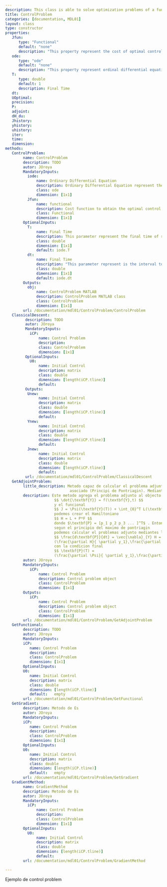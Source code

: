 ```yaml
---
description: This class is able to solve optimization problems of a function restricted to an ordinary differential equation. This scheme is used to solve optimal control problems in which the functional derivative is calculated. <strong>ControlProblem</strong> class has methods that help us find optimal control as well as obtaining the attached problem and it's derivative form, in both symbolic and numerical versions.
title: ControlProblem
categories: [documentation, MDL01]
layout: class
type: constructor
properties:
   Jfun:
      type: "Functional"
      default: "none"
      description: "This property represent the cost of optimal control"
   ode:
      type: "ode"
      default: "none"
      description: "This property represent ordinal differential equation"
   T:
      type: double
      default: 1
      description: Final Time
   dt:
   UOptimal:
   precision:
   P:
   adjoint:
   dH_du:
   Jhistory:
   yhistory:
   uhistory:
   iter:
   time:
   dimension:
methods:
   ControlProblem:
        name: ControlProblem
        description: TODO
        autor: JOroya
        MandatoryInputs:   
          iode:
              name: Ordinary Differential Equation
              description: Ordinary Differential Equation represent the constrain to minimization the functional
              class: ode
              dimension: [1x1]
          Jfun:
              name: functional
              description: Cost function to obtain the optimal control
              class: Functional
              dimension: [1x1]        
        OptionalInputs:
          T:
              name: Final Time
              description: This parameter represent the final time of simulation.  
              class: double
              dimension: [1x1]
              default: iode.T
          dt:
              name: Final Time
              description: "This parameter represent is the interval to interpolate the control u and state y to obtain the functional J and the gradient dH/du"
              class: double
              dimension: [1x1]
              default: iode.dt         
        Outputs:
          obj:
              name: ControlProblem MATLAB
              description: ControlProblem MATLAB class
              class: ControlProblem
              dimension: [1x1]
        url: /documentation/mdl01/ControlProblem/ControlProblem
   ClassicalDescent:
         description: TODO
         autor: JOroya
         MandatoryInputs:   
           iCP:
               name: Control Problem
               description:
               class: ControlProblem
               dimension: [1x1]
         OptionalInputs:
           U0:
               name: Initial Control
               description: matrix
               class: double
               dimension: [length(iCP.tline)]
               default:
         Outputs:
          Unew:
               name: Initial Control
               description: matrix
               class: double
               dimension: [length(iCP.tline)]
               default:
          Ynew:
               name: Initial Control
               description: matrix
               class: double
               dimension: [length(iCP.tline)]
               default:
          Jnew:
               name: Initial Control
               description: matrix
               class: double
               dimension: [length(iCP.tline)]
               default:
         url: /documentation/mdl01/ControlProblem/ClassicalDescent
   GetAdjointProblem:
        little_description: Metodo capaz de calcular el problema adjunto de la ecuacion diferencial atravez del hamiltoniano
                             asociado (Principi de Pontriagin). Mediante la formula $ \frac{d\textbf{P}}{dt} = \vec{\nabla}_{Y} H $
        description: Este metodo agrega el problema adjunto al objecto ControlProblem, dado que tenemos
                      $$ \dot{\textbf{Y}} = f(\textbf{Y},t) $$
                      y el funcional
                      $$ J = \Psi(\textbf{Y}(T)) + \int_{0}^T L(\textbf{Y},U,t)dt $$
                      podemos crear el Hamiltoniano
                      $$ H = L + P*F $$
                      donde $\textbf{P} = [p_1 p_2 p_3 ... ]^T$ . Entonces
                      segun el principio del maximo de pontriagin
                      podemos calcular el problemas adjunto mediantes las formulas
                      $$ \frac{d\textbf{P}}{dt} = \vec{\nabla}_{Y} H =
                      (\frac{\partial H}{ \partial y_1},\frac{\partial H}{ \partial y_2},...)$$
                      con la condicion final
                      $$ \textbf{P}(T) =
                      (\frac{\partial \Psi}{ \partial y_1},\frac{\partial \Psi}{ \partial y_2},...)$$
        autor: JOroya
        MandatoryInputs:   
           iCP:
               name: Control Problem
               description: Control problem object
               class: ControlProblem
               dimension: [1x1]
        Outputs:
           iCP:
               name: Control Problem
               description: Control problem object
               class: ControlProblem
               dimension: [1x1]
        url: /documentation/mdl01/ControlProblem/GetAdjointProblem
   GetFunctional:
        description: TODO
        autor: JOroya
        MandatoryInputs:   
        iCP:
           name: Control Problem
           description:
           class: ControlProblem
           dimension: [1x1]
        OptionalInputs:
        U0:
           name: Initial Control
           description: matrix
           class: double
           dimension: [length(iCP.tline)]
           default:   empty
        url: /documentation/mdl01/ControlProblem/GetFunctional
   GetGradient:
        description: Metodo de Es
        autor: JOroya
        MandatoryInputs:   
        iCP:
           name: Control Problem
           description:
           class: ControlProblem
           dimension: [1x1]
        OptionalInputs:
        U0:
           name: Initial Control
           description: matrix
           class: double
           dimension: [length(iCP.tline)]
           default:   empty
        url: /documentation/mdl01/ControlProblem/GetGradient
   GradientMethod:
        name: GradientMethod
        description: Metodo de Es
        autor: JOroya
        MandatoryInputs:   
          iCP:
              name: Control Problem
              description:
              class: ControlProblem
              dimension: [1x1]
        OptionalInputs:
          U0:
              name: Initial Control
              description: matrix
              class: double
              dimension: [length(iCP.tline)]
              default:
        url: /documentation/mdl01/ControlProblem/GradientMethod

---
```


Ejemplo de control problem

